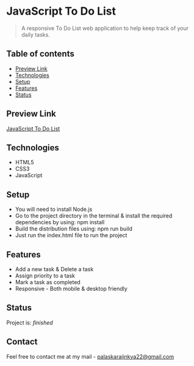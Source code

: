 ﻿# JavaScript To Do List
> A responsive To Do List web application to help keep track of your daily tasks.

## Table of contents
* [Preview Link](#preview-link)
* [Technologies](#technologies)
* [Setup](#setup)
* [Features](#features)
* [Status](#status)


## Preview Link
[JavaScript To Do List](https://ajinkyap22.github.io/js-todo-list/)

## Technologies
* HTML5
* CSS3
* JavaScript

## Setup
* You will need to install Node.js
* Go to the project directory in the terminal & install the required dependencies by using: npm install
* Build the distribution files using: npm run build
* Just run the index.html file to run the project

## Features
* Add a new task & Delete a task
* Assign priority to a task
* Mark a task as completed
* Responsive - Both mobile & desktop friendly

## Status
Project is: _finished_

## Contact
Feel free to contact me at my mail - palaskarajinkya22@gmail.com
